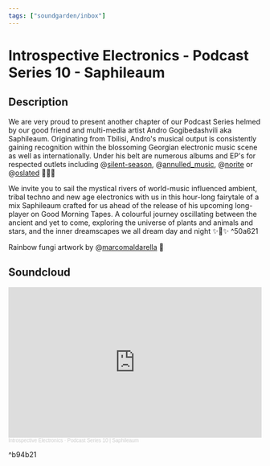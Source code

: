 ```yaml
---
tags: ["soundgarden/inbox"]
---
```


# Introspective Electronics - Podcast Series 10 - Saphileaum

## Description
We are very proud to present another chapter of our Podcast Series helmed by our good friend and multi-media artist Andro Gogibedashvili aka Saphileaum. Originating from Tbilisi, Andro's musical output is consistently gaining recognition within the blossoming Georgian electronic music scene as well as internationally. Under his belt are numerous albums and EP's for respected outlets including @[silent-season](https://soundcloud.com/silent-season), @[annulled\_music](https://soundcloud.com/annulled_music), @[norite](https://soundcloud.com/norite) or @[oslated](https://soundcloud.com/oslated) 🌱🌝🌱

We invite you to sail the mystical rivers of world-music influenced ambient, tribal techno and new age electronics with us in this hour-long fairytale of a mix Saphileaum crafted for us ahead of the release of his upcoming long-player on Good Morning Tapes. A colourful journey oscillating between the ancient and yet to come, exploring the universe of plants and animals and stars, and the inner dreamscapes we all dream day and night ✨🌻✨ ^50a621

Rainbow fungi artwork by @[marcomaldarella](https://soundcloud.com/marcomaldarella) 🍄

## Soundcloud
<iframe width="100%" height="300" scrolling="no" frameborder="no" allow="autoplay" src="https://w.soundcloud.com/player/?url=https%3A//api.soundcloud.com/tracks/987337909&color=%23ff5500&auto_play=false&hide_related=false&show_comments=true&show_user=true&show_reposts=false&show_teaser=true&visual=true"></iframe><div style="font-size: 10px; color: #cccccc;line-break: anywhere;word-break: normal;overflow: hidden;white-space: nowrap;text-overflow: ellipsis; font-family: Interstate,Lucida Grande,Lucida Sans Unicode,Lucida Sans,Garuda,Verdana,Tahoma,sans-serif;font-weight: 100;"><a href="https://soundcloud.com/introspective_electronics" title="Introspective Electronics" target="_blank" style="color: #cccccc; text-decoration: none;">Introspective Electronics</a> · <a href="https://soundcloud.com/introspective_electronics/podcast-series-10-saphileaum" title="Podcast Series 10 | Saphileaum" target="_blank" style="color: #cccccc; text-decoration: none;">Podcast Series 10 | Saphileaum</a></div>

^b94b21
